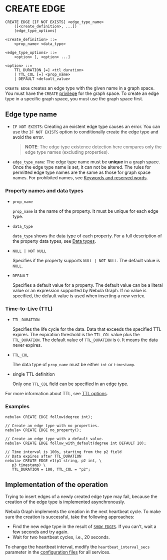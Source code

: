 # CREATE EDGE

```ngql
CREATE EDGE [IF NOT EXISTS] <edge_type_name>
    ([<create_definition>, ...])
    [edge_type_options]

<create_definition> ::=
    <prop_name> <data_type>

<edge_type_options> ::=
    <option> [, <option> ...]

<option> ::=
    TTL_DURATION [=] <ttl_duration>
    | TTL_COL [=] <prop_name>
    | DEFAULT <default_value>
```

`CREATE EDGE` creates an edge type with the given name in a graph space. You must have the `CREATE` [privilege](../../7.data-security/1.authentication/3.role-list.md) for the graph space. To create an edge type in a specific graph space, you must use the graph space first.

## Edge type name

- `IF NOT EXISTS`: Creating an existent edge type causes an error. You can use the `IF NOT EXISTS` option to conditionally create the edge type and avoid the error.

    > **NOTE**: The edge type existence detection here compares only the edge type names (excluding properties).
- `edge_type_name`: The edge type name must be **unique** in a graph space. Once the edge type name is set, it can not be altered. The rules for permitted edge type names are the same as those for graph space names. For prohibited names, see [Keywords and reserved words](../20.appendix/keywords-and-reserved-words.md).

### Property names and data types

- `prop_name`

    `prop_name` is the name of the property. It must be unique for each edge type.

- `data_type`

    `data_type` shows the data type of each property. For a full description of the property data types, see [Data types](../3.data-types/1.numeric.md).

- `NULL | NOT NULL`

    Specifies if the property supports `NULL | NOT NULL`. The default value is `NULL`.

- `DEFAULT`

    Specifies a default value for a property. The default value can be a literal value or an expression supported by Nebula Graph. If no value is specified, the default value is used when inserting a new vertex.

### Time-to-Live (TTL)

- `TTL_DURATION`

    Specifies the life cycle for the data. Data that exceeds the specified TTL expires. The expiration threshold is the `TTL_COL` value plus the `TTL_DURATION`. The default value of `TTL_DURATION` is `0`. It means the data never expires.

- `TTL_COL`

    The data type of `prop_name` must be either `int` or `timestamp`.

- single TTL definition

    Only one `TTL_COL` field can be specified in an edge type.

For more information about TTL, see [TTL options](../8.clauses-and-options/ttl-options.md).

### Examples

```ngql
nebula> CREATE EDGE follow(degree int);

// Create an edge type with no properties.
nebula> CREATE EDGE no_property();

// Create an edge type with a default value.
nebula> CREATE EDGE follow_with_default(degree int DEFAULT 20);
```

```ngql
// Time interval is 100s, starting from the p2 field
// Data expires after TTL_DURATION
nebula> CREATE EDGE e1(p1 string, p2 int, \
   p3 timestamp) \
   TTL_DURATION = 100, TTL_COL = "p2";
```

## Implementation of the operation

Trying to insert edges of a newly created edge type may fail, because the creation of the edge type is implemented asynchronously.

Nebula Graph implements the creation in the next heartbeat cycle. To make sure the creation is successful, take the following approaches:

- Find the new edge type in the result of [`SHOW EDGES`](4.show-edges.md). If you can't, wait a few seconds and try again.
- Wait for two heartbeat cycles, i.e., 20 seconds.

To change the heartbeat interval, modify the `heartbeat_interval_secs` parameter in the [configuration files](../../5.configurations-and-logs/1.configurations/1.configurations.md) for all services.
